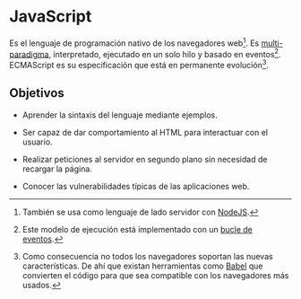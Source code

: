 # JavaScript

Es el lenguaje de programación nativo de los navegadores web[^1]. Es [multi-paradigma](../../tema1/paradigmas/paradigmas.html), interpretado, ejecutado en un solo hilo y basado en eventos[^2]. ECMAScript es su especificación que está en permanente evolución[^3].

## Objetivos

- Aprender la sintaxis del lenguaje mediante ejemplos.

- Ser capaz de dar comportamiento al HTML para interactuar con el usuario.

- Realizar peticiones al servidor en segundo plano sin necesidad de recargar la página.

- Conocer las vulnerabilidades típicas de las aplicaciones web.

[^1]: También se usa como lenguaje de lado servidor con [NodeJS](https://nodejs.org/en/).

[^2]: Este modelo de ejecución está implementado con un [bucle de eventos](https://developer.mozilla.org/en-US/docs/Web/JavaScript/EventLoop).

[^3]: Como consecuencia no todos los navegadores soportan las nuevas características. De ahí que existan herramientas como [Babel](https://babeljs.io/docs/en/index.html) que convierten el código para que sea compatible con los navegadores más usados.